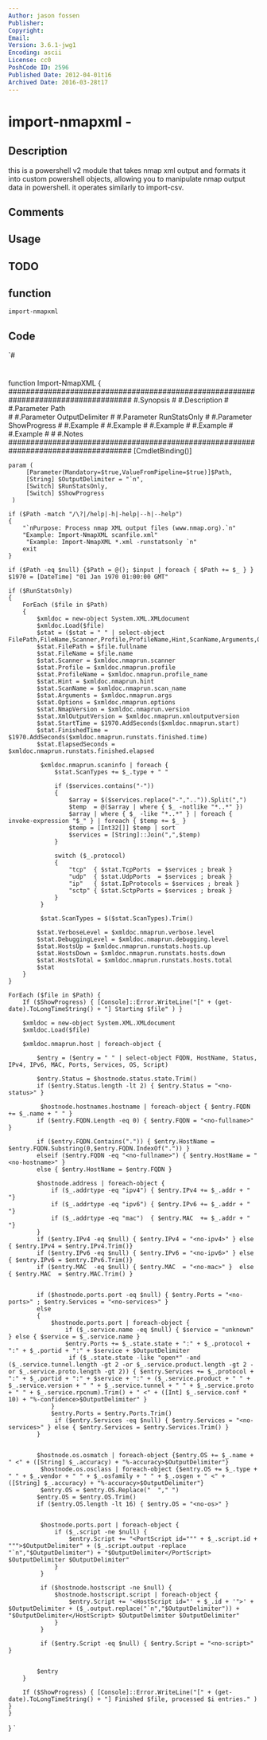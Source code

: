 ```yaml
---
Author: jason fossen
Publisher: 
Copyright: 
Email: 
Version: 3.6.1-jwg1
Encoding: ascii
License: cc0
PoshCode ID: 2596
Published Date: 2012-04-01t16
Archived Date: 2016-03-28t17
---
```


# import-nmapxml - 

## Description

this is a powershell v2 module that takes nmap xml output and formats it into custom powershell objects, allowing you to manipulate nmap output data in powershell. it operates similarly to import-csv.

## Comments



## Usage



## TODO



## function

`import-nmapxml`

## Code

`#
 #
 function Import-NmapXML 
 {
 	####################################################################################
 	#.Synopsis 
 	#
 	#.Description 
 	#
 	#.Parameter Path  
 	#
 	#.Parameter OutputDelimiter
 	#
 	#.Parameter RunStatsOnly
 	#
 	#.Parameter ShowProgress
 	#
 	#.Example 
 	#
 	#.Example 
 	#
 	#.Example 
 	#
 	#.Example 
 	#
 	#.Example 
 	#
 	#
 	#.Notes 
 	####################################################################################
     [CmdletBinding()]
     
 	param (
         [Parameter(Mandatory=$true,ValueFromPipeline=$true)]$Path, 
         [String] $OutputDelimiter = "`n", 
         [Switch] $RunStatsOnly,
         [Switch] $ShowProgress
     )
 	
 	if ($Path -match "/\?|/help|-h|-help|--h|--help") 
 	{ 
 		"`nPurpose: Process nmap XML output files (www.nmap.org).`n"
 		"Example: Import-NmapXML scanfile.xml"
         "Example: Import-NmapXML *.xml -runstatsonly `n"
 		exit 
 	}
 
 	if ($Path -eq $null) {$Path = @(); $input | foreach { $Path += $_ } } 
 	$1970 = [DateTime] "01 Jan 1970 01:00:00 GMT"
 
 	if ($RunStatsOnly)
 	{
 		ForEach ($file in $Path) 
 		{
 			$xmldoc = new-object System.XML.XMLdocument
 			$xmldoc.Load($file)
 			$stat = ($stat = " " | select-object FilePath,FileName,Scanner,Profile,ProfileName,Hint,ScanName,Arguments,Options,NmapVersion,XmlOutputVersion,StartTime,FinishedTime,ElapsedSeconds,ScanTypes,TcpPorts,UdpPorts,IpProtocols,SctpPorts,VerboseLevel,DebuggingLevel,HostsUp,HostsDown,HostsTotal)
 			$stat.FilePath = $file.fullname
 			$stat.FileName = $file.name
 			$stat.Scanner = $xmldoc.nmaprun.scanner
 			$stat.Profile = $xmldoc.nmaprun.profile
 			$stat.ProfileName = $xmldoc.nmaprun.profile_name
 			$stat.Hint = $xmldoc.nmaprun.hint
 			$stat.ScanName = $xmldoc.nmaprun.scan_name
 			$stat.Arguments = $xmldoc.nmaprun.args
 			$stat.Options = $xmldoc.nmaprun.options
 			$stat.NmapVersion = $xmldoc.nmaprun.version
 			$stat.XmlOutputVersion = $xmldoc.nmaprun.xmloutputversion
 			$stat.StartTime = $1970.AddSeconds($xmldoc.nmaprun.start) 	
 			$stat.FinishedTime = $1970.AddSeconds($xmldoc.nmaprun.runstats.finished.time)
 			$stat.ElapsedSeconds = $xmldoc.nmaprun.runstats.finished.elapsed
             
             $xmldoc.nmaprun.scaninfo | foreach {
                 $stat.ScanTypes += $_.type + " "
 
                 if ($services.contains("-"))
                 {
                     $array = $($services.replace("-","..")).Split(",")
                     $temp  = @($array | where { $_ -notlike "*..*" })  
                     $array | where { $_ -like "*..*" } | foreach { invoke-expression "$_" } | foreach { $temp += $_ } 
                     $temp = [Int32[]] $temp | sort 
                     $services = [String]::Join(",",$temp) 
                 } 
                     
                 switch ($_.protocol)
                 {
                     "tcp"  { $stat.TcpPorts  = $services ; break }
                     "udp"  { $stat.UdpPorts  = $services ; break }
                     "ip"   { $stat.IpProtocols = $services ; break }
                     "sctp" { $stat.SctpPorts = $services ; break }
                 }
             } 
             
             $stat.ScanTypes = $($stat.ScanTypes).Trim()
             
 			$stat.VerboseLevel = $xmldoc.nmaprun.verbose.level
 			$stat.DebuggingLevel = $xmldoc.nmaprun.debugging.level		
 			$stat.HostsUp = $xmldoc.nmaprun.runstats.hosts.up
 			$stat.HostsDown = $xmldoc.nmaprun.runstats.hosts.down		
 			$stat.HostsTotal = $xmldoc.nmaprun.runstats.hosts.total
 			$stat 			
 		}
 	}
 	
 	ForEach ($file in $Path) {
 		If ($ShowProgress) { [Console]::Error.WriteLine("[" + (get-date).ToLongTimeString() + "] Starting $file" ) }
 
 		$xmldoc = new-object System.XML.XMLdocument
 		$xmldoc.Load($file)
 		
 		$xmldoc.nmaprun.host | foreach-object { 
 		
 			$entry = ($entry = " " | select-object FQDN, HostName, Status, IPv4, IPv6, MAC, Ports, Services, OS, Script) 
 
 			$entry.Status = $hostnode.status.state.Trim() 
 			if ($entry.Status.length -lt 2) { $entry.Status = "<no-status>" }
 
             $hostnode.hostnames.hostname | foreach-object { $entry.FQDN += $_.name + " " } 
 			if ($entry.FQDN.Length -eq 0) { $entry.FQDN = "<no-fullname>" }
 
 			if ($entry.FQDN.Contains(".")) { $entry.HostName = $entry.FQDN.Substring(0,$entry.FQDN.IndexOf(".")) }
 			elseif ($entry.FQDN -eq "<no-fullname>") { $entry.HostName = "<no-hostname>" }
 			else { $entry.HostName = $entry.FQDN }
 
 			$hostnode.address | foreach-object {
 				if ($_.addrtype -eq "ipv4") { $entry.IPv4 += $_.addr + " "}
 				if ($_.addrtype -eq "ipv6") { $entry.IPv6 += $_.addr + " "}
 				if ($_.addrtype -eq "mac")  { $entry.MAC  += $_.addr + " "}
 			}        
 			if ($entry.IPv4 -eq $null) { $entry.IPv4 = "<no-ipv4>" } else { $entry.IPv4 = $entry.IPv4.Trim()}
 			if ($entry.IPv6 -eq $null) { $entry.IPv6 = "<no-ipv6>" } else { $entry.IPv6 = $entry.IPv6.Trim()}
 			if ($entry.MAC  -eq $null) { $entry.MAC  = "<no-mac>" }  else { $entry.MAC  = $entry.MAC.Trim() }
 
 
 			if ($hostnode.ports.port -eq $null) { $entry.Ports = "<no-ports>" ; $entry.Services = "<no-services>" } 
 			else 
 			{
 				$hostnode.ports.port | foreach-object {
 					if ($_.service.name -eq $null) { $service = "unknown" } else { $service = $_.service.name } 
 					$entry.Ports += $_.state.state + ":" + $_.protocol + ":" + $_.portid + ":" + $service + $OutputDelimiter 
                     if ($_.state.state -like "open*" -and ($_.service.tunnel.length -gt 2 -or $_.service.product.length -gt 2 -or $_.service.proto.length -gt 2)) { $entry.Services += $_.protocol + ":" + $_.portid + ":" + $service + ":" + ($_.service.product + " " + $_.service.version + " " + $_.service.tunnel + " " + $_.service.proto + " " + $_.service.rpcnum).Trim() + " <" + ([Int] $_.service.conf * 10) + "%-confidence>$OutputDelimiter" }
 				}
 				$entry.Ports = $entry.Ports.Trim()
                 if ($entry.Services -eq $null) { $entry.Services = "<no-services>" } else { $entry.Services = $entry.Services.Trim() }
 			}
 
 
 			$hostnode.os.osmatch | foreach-object {$entry.OS += $_.name + " <" + ([String] $_.accuracy) + "%-accuracy>$OutputDelimiter"} 
             $hostnode.os.osclass | foreach-object {$entry.OS += $_.type + " " + $_.vendor + " " + $_.osfamily + " " + $_.osgen + " <" + ([String] $_.accuracy) + "%-accuracy>$OutputDelimiter"}  
             $entry.OS = $entry.OS.Replace("  "," ")
 			$entry.OS = $entry.OS.Trim()
 			if ($entry.OS.length -lt 16) { $entry.OS = "<no-os>" }
 
             
             $hostnode.ports.port | foreach-object {
                 if ($_.script -ne $null) { 
                     $entry.Script += "<PortScript id=""" + $_.script.id + """>$OutputDelimiter" + ($_.script.output -replace "`n","$OutputDelimiter") + "$OutputDelimiter</PortScript> $OutputDelimiter $OutputDelimiter" 
                 }
             } 
             
             if ($hostnode.hostscript -ne $null) {
                 $hostnode.hostscript.script | foreach-object {
                     $entry.Script += '<HostScript id="' + $_.id + '">' + $OutputDelimiter + ($_.output.replace("`n","$OutputDelimiter")) + "$OutputDelimiter</HostScript> $OutputDelimiter $OutputDelimiter" 
                 }
             }
             
             if ($entry.Script -eq $null) { $entry.Script = "<no-script>" } 
     
     
 			$entry
 		}
 
 		If ($ShowProgress) { [Console]::Error.WriteLine("[" + (get-date).ToLongTimeString() + "] Finished $file, processed $i entries." ) }
 	}
 }
`

